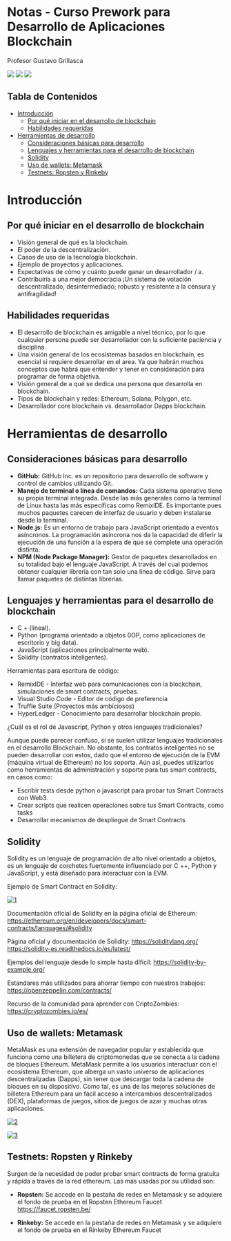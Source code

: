 # Notas - Curso Prework para Desarrollo de Aplicaciones Blockchain
Profesor Gustavo Grillasca

![](https://static.platzi.com/media/avatars/Platzi-f730e65b-e92b-44d3-81c0-5c59c4dc4658.png) ![](https://static.platzi.com/media/learningpath/badges/29fa8885-7536-44ba-8aea-7b32c8e39cc8.jpg) ![](https://static.platzi.com/media/achievements/piezas-prework-desarrollo-aplicaciones-blackchain_badge-27b02436-e3aa-4f82-ad36-8a2.png)

## Tabla de Contenidos

- [Introducción](#introducción)
  - [Por qué iniciar en el desarrollo de blockchain](#por-qué-iniciar-en-el-desarrollo-de-blockchain)
  - [Habilidades requeridas](#habilidades-requeridas) 
- [Herramientas de desarrollo](#herramientas-de-desarrollo) 
  - [Consideraciones básicas para desarrollo](#consideraciones-básicas-para-desarrollo) 
  - [Lenguajes y herramientas para el desarrollo de blockchain](#lenguajes-y-herramientas-para-el-desarrollo-de-blockchain) 
  - [Solidity](#solidity) 
  - [Uso de wallets: Metamask](#uso-de-wallets-metamask) 
  - [Testnets: Ropsten y Rinkeby](#testnets-ropsten-y-rinkeby) 


# Introducción

## Por qué iniciar en el desarrollo de blockchain

- Visión general de qué es la blockchain.  
- El poder de la descentralización.  
- Casos de uso de la tecnología blockchain.  
- Ejemplo de proyectos y aplicaciones.  
- Expectativas de cómo y cuánto puede ganar un desarrollador / a.
- Contribuiría a una mejor democracia ¡Un sistema de votación descentralizado, desintermediado; robusto y resistente a la censura y antifragilidad!

## Habilidades requeridas

- El desarrollo de blockchain es amigable a nivel técnico, por lo que cualquier persona puede ser desarrollador con la suficiente paciencia y disciplina.
- Una visión general de los ecosistemas basados en blockchain, es esencial si requiere desarrollar en el area. Ya que habrán muchos conceptos que habrá que entender y tener en consideración para programar de forma objetiva.
- Visión general de a qué se dedica una persona que desarrolla en blockchain.  
- Tipos de blockchain y redes: Ethereum, Solana, Polygon, etc. 
- Desarrollador core blockchain vs. desarrollador Dapps blockchain.


# Herramientas de desarrollo

## Consideraciones básicas para desarrollo

- **GitHub:** GitHub Inc. es un repositorio para desarrollo de software y control de cambios utilizando Git.
- **Manejo de terminal o línea de comandos:** Cada sistema operativo tiene su propia terminal integrada.  Desde las más generales como la terminal de Linux hasta las más específicas como RemixIDE.  Es importante pues muchos paquetes carecen de interfaz de usuario y deben instalarse desde la terminal.
- **Node.js:** Es un entorno de trabajo para JavaScript orientado a eventos asíncronos.  La programación asíncrona nos da la capacidad de diferir la ejecución de una función a la espera de que se complete una operación distinta.
- **NPM (Node Package Manager):** Gestor de paquetes desarrollados en su totalidad bajo el lenguaje JavaScript.  A través del cual podemos obtener cualquier librería con tan solo una línea de código.  Sirve para llamar paquetes de distintas librerías.

## Lenguajes y herramientas para el desarrollo de blockchain

- C + (lineal).  
- Python (programa orientado a objetos 0OP, como aplicaciones de escritorio y big data).  
- JavaScript (aplicaciones principalmente web).  
- Solidity (contratos inteligentes).

Herramientas para escritura de código:

- RemixIDE - Interfaz web para comunicaciones con la blockchain, simulaciones de smart contracts, pruebas.
- Visual Studio Code - Editor de código de preferencia 
- Truffle Suite (Proyectos más ambiciosos)
- HyperLedger - Conocimiento para desarrollar blockchain propio.

¿Cuál es el rol de Javascript, Python y otros lenguajes tradicionales?

Aunque puede parecer confuso, sí se suelen utilizar lenguajes tradicionales en el desarrollo Blockchain. No obstante, los contratos inteligentes no se pueden desarrollar con estos, dado que el entorno de ejecución de la EVM (máquina virtual de Ethereum) no los soporta.
Aún así, puedes utilizarlos como herramientas de administración y soporte para tus smart contracts, en casos como:

- Escribir tests desde python o javascript para probar tus Smart Contracts con Web3.
- Crear scripts que realicen operaciones sobre tus Smart Contracts, como tasks
- Desarrollar mecanismos de despliegue de Smart Contracts

## Solidity

Solidity es un lenguaje de programación de alto nivel orientado a objetos, es un lenguaje de corchetes fuertemente influenciado por C ++, Python y JavaScript, y está diseñado para interactuar con la EVM.

Ejemplo de Smart Contract en Solidity:

[![1](https://github.com/hackmilo/Notas---Prework-para-Desarrollo-de-Aplicaciones-Blockchain/blob/main/img/1.png?raw=true "1")](https://github.com/hackmilo/Notas---Prework-para-Desarrollo-de-Aplicaciones-Blockchain/blob/main/img/1.png?raw=true "1")

Documentación oficial de Solidity en la página oficial de Ethereum: https://ethereum.org/en/developers/docs/smart-contracts/languages/#solidity 

Página oficial y documentación de Solidity: https://soliditylang.org/
https://solidity-es.readthedocs.io/es/latest/

Ejemplos del lenguaje desde lo simple hasta díficil: https://solidity-by-example.org/

Estandares más utilizados para ahorrar tiempo con nuestros trabajos: https://openzeppelin.com/contracts/

Recurso de la comunidad para aprender con CriptoZombies: https://cryptozombies.io/es/

## Uso de wallets: Metamask

MetaMask es una extensión de navegador popular y establecida que funciona como una billetera de criptomonedas que se conecta a la cadena de bloques Ethereum. MetaMask permite a los usuarios interactuar con el ecosistema Ethereum, que alberga un vasto universo de aplicaciones descentralizadas (Dapps), sin tener que descargar toda la cadena de bloques en su dispositivo. Como tal, es una de las mejores soluciones de billetera Ethereum para un fácil acceso a intercambios descentralizados (DEX), plataformas de juegos, sitios de juegos de azar y muchas otras aplicaciones.

[![2](https://github.com/hackmilo/Notas---Prework-para-Desarrollo-de-Aplicaciones-Blockchain/blob/main/img/2.png?raw=true "2")](https://github.com/hackmilo/Notas---Prework-para-Desarrollo-de-Aplicaciones-Blockchain/blob/main/img/2.png?raw=true "2")

[![3](https://github.com/hackmilo/Notas---Prework-para-Desarrollo-de-Aplicaciones-Blockchain/blob/main/img/3.png?raw=true "3")](https://github.com/hackmilo/Notas---Prework-para-Desarrollo-de-Aplicaciones-Blockchain/blob/main/img/3.png?raw=true "3")

## Testnets: Ropsten y Rinkeby

Surgen de la necesidad de poder probar smart contracts de forma gratuita y rápida a través de la red ethereum. Las más usadas por su utilidad son:

- **Ropsten:** Se accede en la pestaña de redes en Metamask y se adquiere el fondo de prueba en el Ropsten Ethereum Faucet https://faucet.ropsten.be/

- **Rinkeby:** Se accede en la pestaña de redes en Metamask y se adquiere el fondo de prueba en el Rinkeby Ethereum Faucet
